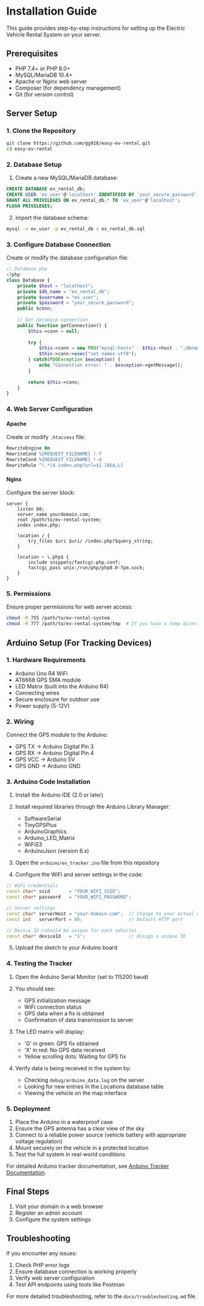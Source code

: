 # Installation Guide

This guide provides step-by-step instructions for setting up the Electric Vehicle Rental System on your server.

## Prerequisites

- PHP 7.4+ or PHP 8.0+
- MySQL/MariaDB 10.4+
- Apache or Nginx web server
- Composer (for dependency management)
- Git (for version control)

## Server Setup

### 1. Clone the Repository

```bash
git clone https://github.com/gg918/easy-ev-rental.git
cd easy-ev-rental
```

### 2. Database Setup

1. Create a new MySQL/MariaDB database:

```sql
CREATE DATABASE ev_rental_db;
CREATE USER 'ev_user'@'localhost' IDENTIFIED BY 'your_secure_password';
GRANT ALL PRIVILEGES ON ev_rental_db.* TO 'ev_user'@'localhost';
FLUSH PRIVILEGES;
```

2. Import the database schema:

```bash
mysql -u ev_user -p ev_rental_db < ev_rental_db.sql
```

### 3. Configure Database Connection

Create or modify the database configuration file:

```php
// Database.php
<?php
class Database {
    private $host = "localhost";
    private $db_name = "ev_rental_db";
    private $username = "ev_user";
    private $password = "your_secure_password";
    public $conn;
    
    // Get database connection
    public function getConnection() {
        $this->conn = null;
        
        try {
            $this->conn = new PDO("mysql:host=" . $this->host . ";dbname=" . $this->db_name, $this->username, $this->password);
            $this->conn->exec("set names utf8");
        } catch(PDOException $exception) {
            echo "Connection error: " . $exception->getMessage();
        }
        
        return $this->conn;
    }
}
```

### 4. Web Server Configuration

#### Apache

Create or modify `.htaccess` file:

```apache
RewriteEngine On
RewriteCond %{REQUEST_FILENAME} !-f
RewriteCond %{REQUEST_FILENAME} !-d
RewriteRule ^(.*)$ index.php?url=$1 [QSA,L]
```

#### Nginx

Configure the server block:

```nginx
server {
    listen 80;
    server_name yourdomain.com;
    root /path/to/ev-rental-system;
    index index.php;

    location / {
        try_files $uri $uri/ /index.php?$query_string;
    }

    location ~ \.php$ {
        include snippets/fastcgi-php.conf;
        fastcgi_pass unix:/run/php/php8.0-fpm.sock;
    }
}
```

### 5. Permissions

Ensure proper permissions for web server access:

```bash
chmod -R 755 /path/to/ev-rental-system
chmod -R 777 /path/to/ev-rental-system/tmp  # If you have a temp directory
```

## Arduino Setup (For Tracking Devices)

### 1. Hardware Requirements

- Arduino Uno R4 WiFi
- AT6668 GPS SMA module
- LED Matrix (built into the Arduino R4)
- Connecting wires
- Secure enclosure for outdoor use
- Power supply (5-12V)

### 2. Wiring

Connect the GPS module to the Arduino:
- GPS TX → Arduino Digital Pin 3
- GPS RX → Arduino Digital Pin 4 
- GPS VCC → Arduino 5V
- GPS GND → Arduino GND

### 3. Arduino Code Installation

1. Install the Arduino IDE (2.0 or later)
2. Install required libraries through the Arduino Library Manager:
   - SoftwareSerial
   - TinyGPSPlus
   - ArduinoGraphics
   - Arduino_LED_Matrix
   - WiFiS3
   - ArduinoJson (version 6.x)

3. Open the `arduino/ev_tracker.ino` file from this repository

4. Configure the WiFi and server settings in the code:
```cpp
// WiFi credentials
const char* ssid       = "YOUR_WIFI_SSID";
const char* password   = "YOUR_WIFI_PASSWORD";

// Server settings
const char* serverHost = "your-domain.com";  // Change to your actual domain
const int   serverPort = 80;                 // Default HTTP port

// Device ID (should be unique for each vehicle)
const char* deviceId   = "1";                // Assign a unique ID
```

5. Upload the sketch to your Arduino board

### 4. Testing the Tracker

1. Open the Arduino Serial Monitor (set to 115200 baud)
2. You should see:
   - GPS initialization message
   - WiFi connection status
   - GPS data when a fix is obtained
   - Confirmation of data transmission to server

3. The LED matrix will display:
   - 'G' in green: GPS fix obtained
   - 'X' in red: No GPS data received
   - Yellow scrolling dots: Waiting for GPS fix

4. Verify data is being received in the system by:
   - Checking `debug/arduino_data.log` on the server
   - Looking for new entries in the Locations database table
   - Viewing the vehicle on the map interface

### 5. Deployment

1. Place the Arduino in a waterproof case
2. Ensure the GPS antenna has a clear view of the sky
3. Connect to a reliable power source (vehicle battery with appropriate voltage regulation)
4. Mount securely on the vehicle in a protected location
5. Test the full system in real-world conditions

For detailed Arduino tracker documentation, see [Arduino Tracker Documentation](arduino-tracker.md).

## Final Steps

1. Visit your domain in a web browser
2. Register an admin account
3. Configure the system settings

## Troubleshooting

If you encounter any issues:

1. Check PHP error logs
2. Ensure database connection is working properly
3. Verify web server configuration
4. Test API endpoints using tools like Postman

For more detailed troubleshooting, refer to the `docs/troubleshooting.md` file. 